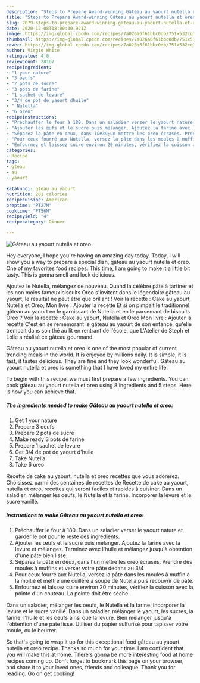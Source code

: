```yaml
---
description: "Steps to Prepare Award-winning Gâteau au yaourt nutella et oreo"
title: "Steps to Prepare Award-winning Gâteau au yaourt nutella et oreo"
slug: 2079-steps-to-prepare-award-winning-gateau-au-yaourt-nutella-et-oreo
date: 2020-12-08T18:00:30.921Z
image: https://img-global.cpcdn.com/recipes/7a026a6f61bbc0db/751x532cq70/gateau-au-yaourt-nutella-et-oreo-photo-principale-de-la-recette.jpg
thumbnail: https://img-global.cpcdn.com/recipes/7a026a6f61bbc0db/751x532cq70/gateau-au-yaourt-nutella-et-oreo-photo-principale-de-la-recette.jpg
cover: https://img-global.cpcdn.com/recipes/7a026a6f61bbc0db/751x532cq70/gateau-au-yaourt-nutella-et-oreo-photo-principale-de-la-recette.jpg
author: Virgie White
ratingvalue: 4.8
reviewcount: 28167
recipeingredient:
- "1 your nature"
- "3 oeufs"
- "2 pots de sucre"
- "3 pots de farine"
- "1 sachet de levure"
- "3/4 de pot de yaourt dhuile"
- " Nutella"
- "6 oreo"
recipeinstructions:
- "Préchauffer le four à 180. Dans un saladier verser le yaourt nature et garder le pot pour le reste des ingrédients."
- "Ajouter les œufs et le sucre puis mélanger. Ajoutez la farine avec la levure et mélangez. Terminez avec l&#39;huile et mélangez jusqu&#39;à obtention d&#39;une pâte bien lisse."
- "Séparez la pâte en deux, dans l&#39;un mettre les oreo écrasés. Prendre des moules à muffins et verser votre pâte dedans au 3/4"
- "Pour ceux fourré aux Nutella, versez la pâte dans les moules à muffin à la moitié et mettre une cuillère à soupe de Nutella puis recouvrir de pâte."
- "Enfournez et laissez cuire environ 20 minutes, vérifiez la cuisson avec la pointe d&#39;un couteau. La pointe doit être sèche."
categories:
- Recipe
tags:
- gteau
- au
- yaourt

katakunci: gteau au yaourt 
nutrition: 201 calories
recipecuisine: American
preptime: "PT27M"
cooktime: "PT56M"
recipeyield: "4"
recipecategory: Dinner

---
```



![Gâteau au yaourt nutella et oreo](https://img-global.cpcdn.com/recipes/7a026a6f61bbc0db/751x532cq70/gateau-au-yaourt-nutella-et-oreo-photo-principale-de-la-recette.jpg)

Hey everyone, I hope you're having an amazing day today. Today, I will show you a way to prepare a special dish, gâteau au yaourt nutella et oreo. One of my favorites food recipes. This time, I am going to make it a little bit tasty. This is gonna smell and look delicious.

Ajoutez le Nutella, mélangez de nouveau. Quand la célèbre pâte à tartiner et les non moins fameux biscuits Oreo s&#39;invitent dans le légendaire gâteau au yaourt, le résultat ne peut être que brillant ! Voir la recette : Cake au yaourt, Nutella et Oreo; Mon livre : Ajouter la recette Et si on pimpait le traditionnel gâteau au yaourt en le garnissant de Nutella et en le parsemant de biscuits Oreo ? Voir la recette : Cake au yaourt, Nutella et Oreo Mon livre : Ajouter la recette C&#39;est en se remémorant le gâteau au yaourt de son enfance, qu&#39;elle trempait dans son thé au lit en rentrant de l&#39;école, que L&#39;Atelier de Steph et Lolie a réalisé ce gâteau gourmand.

Gâteau au yaourt nutella et oreo is one of the most popular of current trending meals in the world. It is enjoyed by millions daily. It is simple, it is fast, it tastes delicious. They are fine and they look wonderful. Gâteau au yaourt nutella et oreo is something that I have loved my entire life.


To begin with this recipe, we must first prepare a few ingredients. You can cook gâteau au yaourt nutella et oreo using 8 ingredients and 5 steps. Here is how you can achieve that.

<!--inarticleads1-->

##### The ingredients needed to make Gâteau au yaourt nutella et oreo:

1. Get 1 your nature
1. Prepare 3 oeufs
1. Prepare 2 pots de sucre
1. Make ready 3 pots de farine
1. Prepare 1 sachet de levure
1. Get 3/4 de pot de yaourt d&#39;huile
1. Take  Nutella
1. Take 6 oreo


Recette de cake au yaourt, nutella et oreo recettes que vous adorerez. Choisissez parmi des centaines de recettes de Recette de cake au yaourt, nutella et oreo, recettes qui seront faciles et rapides à cuisiner. Dans un saladier, mélanger les oeufs, le Nutella et la farine. Incorporer la levure et le sucre vanillé. 

<!--inarticleads2-->

##### Instructions to make Gâteau au yaourt nutella et oreo:

1. Préchauffer le four à 180. Dans un saladier verser le yaourt nature et garder le pot pour le reste des ingrédients.
1. Ajouter les œufs et le sucre puis mélanger. Ajoutez la farine avec la levure et mélangez. Terminez avec l&#39;huile et mélangez jusqu&#39;à obtention d&#39;une pâte bien lisse.
1. Séparez la pâte en deux, dans l&#39;un mettre les oreo écrasés. Prendre des moules à muffins et verser votre pâte dedans au 3/4
1. Pour ceux fourré aux Nutella, versez la pâte dans les moules à muffin à la moitié et mettre une cuillère à soupe de Nutella puis recouvrir de pâte.
1. Enfournez et laissez cuire environ 20 minutes, vérifiez la cuisson avec la pointe d&#39;un couteau. La pointe doit être sèche.


Dans un saladier, mélanger les oeufs, le Nutella et la farine. Incorporer la levure et le sucre vanillé. Dans un saladier, mélanger le yaourt, les sucres, la farine, l&#39;huile et les oeufs ainsi que la levure. Bien mélanger jusqu&#39;à l&#39;obtention d&#39;une pate lisse. Utiliser du papier sulfurisé pour tapisser votre moule, ou le beurrer. 

So that's going to wrap it up for this exceptional food gâteau au yaourt nutella et oreo recipe. Thanks so much for your time. I am confident that you will make this at home. There's gonna be more interesting food at home recipes coming up. Don't forget to bookmark this page on your browser, and share it to your loved ones, friends and colleague. Thank you for reading. Go on get cooking!
